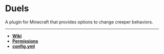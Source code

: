 <h1>Duels</h1> 

A plugin for Minecraft that provides options to change creeper behaviors.

---

* **[Wiki](https://github.com/Realizedd/Duels/wiki)**
* **[Permissions](https://github.com/lolnypop/NoCreeperExplosion/wiki/Permissions)**
* **[config.yml](https://github.com/lolnypop/NoCreeperExplosion/src/main/resources/config.yml)**
